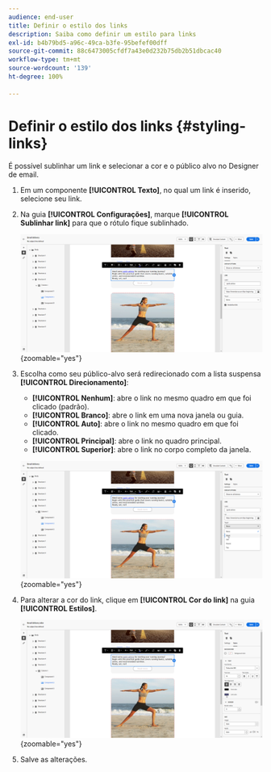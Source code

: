 ```yaml
---
audience: end-user
title: Definir o estilo dos links
description: Saiba como definir um estilo para links
exl-id: b4b79bd5-a96c-49ca-b3fe-95befef00dff
source-git-commit: 88c6473005cfdf7a43e0d232b75db2b51dbcac40
workflow-type: tm+mt
source-wordcount: '139'
ht-degree: 100%

---
```



# Definir o estilo dos links {#styling-links}

É possível sublinhar um link e selecionar a cor e o público alvo no Designer de email.

1. Em um componente **[!UICONTROL Texto]**, no qual um link é inserido, selecione seu link.

1. Na guia **[!UICONTROL Configurações]**, marque **[!UICONTROL Sublinhar link]** para que o rótulo fique sublinhado.

   ![](assets/link_1.png){zoomable="yes"}

1. Escolha como seu público-alvo será redirecionado com a lista suspensa **[!UICONTROL Direcionamento]**:

   * **[!UICONTROL Nenhum]**: abre o link no mesmo quadro em que foi clicado (padrão).
   * **[!UICONTROL Branco]**: abre o link em uma nova janela ou guia.
   * **[!UICONTROL Auto]**: abre o link no mesmo quadro em que foi clicado.
   * **[!UICONTROL Principal]**: abre o link no quadro principal.
   * **[!UICONTROL Superior]**: abre o link no corpo completo da janela.

   ![](assets/link_2.png){zoomable="yes"}

1. Para alterar a cor do link, clique em **[!UICONTROL Cor do link]** na guia **[!UICONTROL Estilos]**.

   ![](assets/link_3.png){zoomable="yes"}

1. Salve as alterações.
